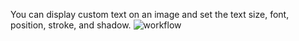 You can display custom text on an image and set the text size, font, position, stroke, and shadow.
![workflow](https://github.com/user-attachments/assets/8c9b6eae-c9be-4e1b-8034-16420efd75b3)

